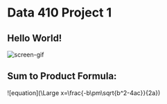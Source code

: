 # Data 410 Project 1

## Hello World!
![screen-gif](https://user-images.githubusercontent.com/74326062/151677042-08d22bcd-049b-43c1-bef5-98c25029fddd.png)

## Sum to Product Formula:

![equation](\Large x=\frac{-b\pm\sqrt{b^2-4ac}}{2a})
